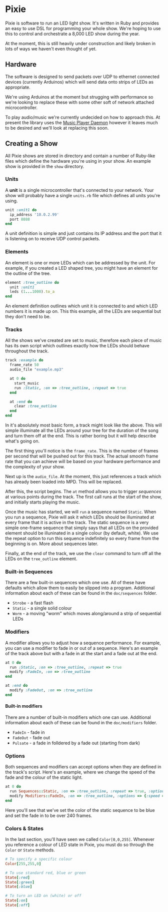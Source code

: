 # Pixie

Pixie is software to run an LED light show. It's written in Ruby and provides
an easy to use DSL for programming your whole show. We're hoping to use this
to control and orchestrate a 8,000 LED show during the year.

At the moment, this is still heavily under construction and likely broken in
lots of ways we haven't even thought of yet.

## Hardware

The software is designed to send packets over UDP to ethernet connected devices
(currently Arduinos) which will send data onto strips of LEDs as appropriate.

We're using Arduinos at the moment but strugging with performance so we're
looking to replace these with some other soft of network attached microcontroller.

To play audio/music we're currently undecided on how to approach this. At present
the library uses the [Music Player Daemon](http://www.musicpd.org/) however it
leaves much to be desired and we'll look at replacing this soon.

## Creating a Show

All Pixie shows are stored in directory and contain a number of Ruby-like files
which define the hardware you're using in your show. An example show is provided
in the `show` directory.

### Units

A **unit** is a single microcontroller that's connected to your network. Your
show will probably have a single `units.rb` file which defines all units you're
using.

```ruby
unit :unit1 do
  ip_address '10.0.2.99'
  port 8888
end
```

A unit definition is simple and just contains its IP address and the port that it
is listening on to receive UDP control packets.

### Elements

An element is one or more LEDs which can be addressed by the unit. For example,
if you created a LED shaped tree, you might have an element for the outline of
the tree.

```ruby
element :tree_outline do
  unit :unit1
  leds (1...1000).to_a
end
```

An element definition outlines which unit it is connected to and which LED numbers
it is made up on. This this example, all the LEDs are sequential but they don't
need to be.


### Tracks

All the shows we've created are set to music, therefore each piece of music has
its own script which outlines exactly how the LEDs should behave throughout
the track.

```ruby
track :example do
  frame_rate 50
  audio_file "example.mp3"

  at 0 do
    start_music
    run :Static, :on => :tree_outline, :repeat => true
  end

  at :end do
    clear :tree_outline
  end
end
```

In it's absolutely most basic form, a track might look like the above. This will
simple illuminate all the LEDs around your tree for the duration of the song
and turn them off at the end. This is rather boring but it will help describe
what's going on.

The first thing you'll notice is the `frame_rate`. This is the number of frames
per second that will be pushed out for this track. The actual smooth frame rate
that you can achieve will be based on your hardware performance and the complexity
of your show.

Next up is the `audio_file`. At the moment, this just references a track which
has already been loaded into MPD. This will be replaced.

After this, the script begins. The `at` method allows you to trigger _sequences_
at various points during the track. The first call runs at the start of the show,
and initially starts playing the music.

Once the music has started, we will `run` a sequence named `Static`. When you run
a sequence, Pixie will ask it which LEDs should be illuminated at every frame that
it is active in the track. The static sequence is a very simple one-frame sequence
that simply says that all LEDs on the provided element should be illuninated in a
single colour (by default, white). We use the repeat option to run this sequence
indefinitely so every frame from the beginning is on. More about sequences later.

Finally, at the end of the track, we use the `clear` command to turn off all
the LEDs on the `tree_outline` element.

### Built-in Sequences

There are a few built-in sequences which one use. All of these have defaults
which allow them to easily be slipped into a program. Additional information
about each of these can be found in the `doc/sequences` folder.

* `Strobe` - a fast flash
* `Static` - a single solid colour
* `Worm` - a moving "worm" which moves along/around a strip of sequential LEDs


### Modifiers

A modifier allows you to adjust how a sequence performance. For example, you
can use a modifier to fade in or out of a sequence. Here's an example of the
track above but with a fade in at the start and a fade out at the end.

```ruby
at 0 do
  run :Static, :on => :tree_outline, :repeat => true
  modify :FadeIn, :on => :tree_outline
end

at :end do
  modify :FadeOut, :on => :tree_outline
end
```

#### Built-in modifiers

There are a number of built-in modifiers which one can use. Additional information
about each of these can be found in the `doc/modifiers` folder.

* `FadeIn` - fade in
* `FadeOut` - fade out
* `Pulsate` - a fade in folldered by a fade out (starting from dark)

### Options

Both sequences and modifiers can accept options when they are defined in the
track's script. Here's an example, where we change the speed of the fade and the
colour of the static light.

```ruby
at 0 do
  run Sequences::Static, :on => :tree_outline, :repeat => true, :options => {:color => Color[0,0,255]}
  modify Modifiers::FadeIn, :on => :tree_outline, :options => {:speed => 240}
end
```

Here you'll see that we've set the color of the static sequence to be blue and
set the fade in to be over 240 frames.

### Colors & States

In the last section, you'll have seen we called `Color[0,0,255]`. Whenever you
reference a colour of LED state in Pixie, you must do so through the `Color`
or `State` methods.

```ruby
# To specify a specific colour
Color[255,255,0]

# To use standard red, blue or green
State[:red]
State[:green]
State[:blue]

# To turn an LED on (white) or off
State[:on]
State[:off]
```
